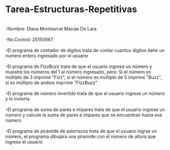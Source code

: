 # Tarea-Estructuras-Repetitivas
<br />-Nombre: Diana Montserrat Macias De Lara<br />
<br />-No.Control: 25150067<br />
<br />-El programa de contador de digitos trata de contar cuantos digitos tiene un numero entero ingresado por el usuario<br />
<br />-El programa de FizzBuzz trata de que el usuario ingrese un número y muestre los números del 1 al número ingresado, pero: Si el número es múltiplo de 3 imprime "Fizz", si el número es múltiplo de 5 imprime "Buzz", si es múltiplo de ambos imprime "FizzBuzz"<br />
<br />-El programa de número invertido trata de que el usuario ingrese un número y lo invierta<br />
<br />-El programa de  suma de pares e impares trata de que el usuario ingrese un número y calcule la suma de pares e impares que se encuentran hasta ese número<br />
<br />-El programa de pirámide de asteriscos trata de que el usuario ingrse un número, el programa dibujara una piramide con el número de altura que ingreso el usuario<br />
